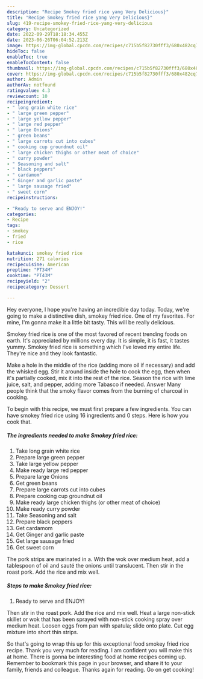 ```yaml
---
description: "Recipe Smokey fried rice yang Very Delicious}"
title: "Recipe Smokey fried rice yang Very Delicious}"
slug: 419-recipe-smokey-fried-rice-yang-very-delicious
category: Uncategorized
date: 2022-09-29T18:18:34.455Z
date: 2023-06-26T06:04:52.213Z
image: https://img-global.cpcdn.com/recipes/c715b5f82730fff3/680x482cq70/smokey-fried-rice-recipe-main-photo.jpg
hideToc: false
enableToc: true
enableTocContent: false
thumbnail: https://img-global.cpcdn.com/recipes/c715b5f82730fff3/680x482cq70/smokey-fried-rice-recipe-main-photo.jpg
cover: https://img-global.cpcdn.com/recipes/c715b5f82730fff3/680x482cq70/smokey-fried-rice-recipe-main-photo.jpg
author: Admin
authorAv: notfound
ratingvalue: 4.3
reviewcount: 10
recipeingredient:
- " long grain white rice"
- " large green pepper"
- " large yellow pepper"
- " large red pepper"
- " large Onions"
- " green beans"
- " large carrots cut into cubes"
- " cooking cup groundnut oil"
- " large chicken thighs or other meat of choice"
- " curry powder"
- " Seasoning and salt"
- " black peppers"
- " cardamom"
- " Ginger and garlic paste"
- " large sausage fried"
- " sweet corn"
recipeinstructions:

- "Ready to serve and ENJOY!"
categories:
- Recipe
tags:
- smokey
- fried
- rice

katakunci: smokey fried rice 
nutrition: 271 calories
recipecuisine: American
preptime: "PT34M"
cooktime: "PT43M"
recipeyield: "2"
recipecategory: Dessert

---
```



Hey everyone, I hope you're having an incredible day today. Today, we're going to make a distinctive dish, smokey fried rice. One of my favorites. For mine, I'm gonna make it a little bit tasty. This will be really delicious.

Smokey fried rice is one of the most favored of recent trending foods on earth. It's appreciated by millions every day. It is simple, it is fast, it tastes yummy. Smokey fried rice is something which I've loved my entire life. They're nice and they look fantastic.

Make a hole in the middle of the rice (adding more oil if necessary) and add the whisked egg. Stir it around inside the hole to cook the egg, then when it&#39;s partially cooked, mix it into the rest of the rice. Season the rice with lime juice, salt, and pepper, adding more Tabasco if needed. Answer Many people think that the smoky flavor comes from the burning of charcoal in cooking.


To begin with this recipe, we must first prepare a few ingredients. You can have smokey fried rice using 16 ingredients and 0 steps. Here is how you cook that.

<!--inarticleads1-->

##### The ingredients needed to make Smokey fried rice:

1. Take  long grain white rice
1. Prepare  large green pepper
1. Take  large yellow pepper
1. Make ready  large red pepper
1. Prepare  large Onions
1. Get  green beans
1. Prepare  large carrots cut into cubes
1. Prepare  cooking cup groundnut oil
1. Make ready  large chicken thighs (or other meat of choice)
1. Make ready  curry powder
1. Take  Seasoning and salt
1. Prepare  black peppers
1. Get  cardamom
1. Get  Ginger and garlic paste
1. Get  large sausage fried
1. Get  sweet corn


The pork strips are marinated in a. With the wok over medium heat, add a tablespoon of oil and sauté the onions until translucent. Then stir in the roast pork. Add the rice and mix well. 

<!--inarticleads2-->

##### Steps to make Smokey fried rice:


1. Ready to serve and ENJOY!

Then stir in the roast pork. Add the rice and mix well. Heat a large non-stick skillet or wok that has been sprayed with non-stick cooking spray over medium heat. Loosen eggs from pan with spatula; slide onto plate. Cut egg mixture into short thin strips. 

So that's going to wrap this up for this exceptional food smokey fried rice recipe. Thank you very much for reading. I am confident you will make this at home. There is gonna be interesting food at home recipes coming up. Remember to bookmark this page in your browser, and share it to your family, friends and colleague. Thanks again for reading. Go on get cooking!
